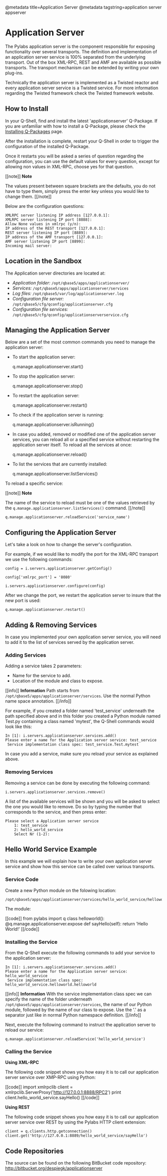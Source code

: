 @metadata title=Application Server
@metadata tagstring=application server appserver

[qpinstall]: #/Q-Packages/QPInstall



# Application Server

The Pylabs application server is the component responsible for exposing functionality over several transports. The definition and implementation of an application server service is 100% separated from the underlying transport.
Out of the box XML-RPC, REST and AMF are available as possible transports. The transport mechanism can be extended by writing your own plug-ins.

Technically the application server is implemented as a Twisted reactor and every application server service is a Twisted service.
For more information regarding the Twisted framework check the Twisted framework website.


## How to Install

In your Q-Shell, find and install the latest 'applicationserver' Q-Package.
If you are unfamiliar with how to install a Q-Package, please check the [Installing Q-Packages][qpinstall] page.

After the installation is complete, restart your Q-Shell in order to trigger the configuration of the installed Q-Package.

Once it restarts you will be asked a series of question regarding the configuration, you can use the default values for every question, except for allowing non values in XML-RPC, choose yes for that question.

[[note]]
**Note** 

The values present between square brackets are the defaults, you do not have to type them, simply press the enter key unless you would like to change them.
[[/note]]

Below are the configuration questions:

    XMLRPC server listening IP address [127.0.0.1]:
    XMLRPC server listening IP port [8888]:
    Allow None values in xmlrpc (y/n):
    IP address of the REST transport [127.0.0.1]:
    REST server listening IP port [8889]:
    IP address of the AMF transport [127.0.0.1]:
    AMF server listening IP port [8899]:
    Incoming mail server:


## Location in the Sandbox

The Application server directories are located at:

* *Application folder:* `/opt/qbase5/apps/applicationserver/`
* *Services:* `/opt/qbase5/apps/applicationserver/services`
* *Log files:* `/opt/qbase5/var/log/applicationserver.log`
* *Configuration file server:* `/opt/qbase5/cfg/qconfig/applicationserver.cfg`
* *Configuration file services:* `/opt/qbase5/cfg/qconfig/applicationserverservice.cfg`


## Managing the Application Server

Below are a set of the most common commands you need to manage the application server:

* To start the application server:

    q.manage.applicationserver.start()

* To stop the application server:

    q.manage.applicationserver.stop()

* To restart the application server:

    q.manage.applicationserver.restart()

* To check if the application server is running:

    q.manage.applicationserver.isRunning()

* In case you added, removed or modified one of the application server services, you can reload all or a specified service without restarting the application server itself. To reload all the services at once:

    q.manage.applicationserver.reload()

* To list the services that are currently installed:

    q.manage.applicationserver.listServices()


To reload a specific service:

[[note]]
**Note** 

The name of the service to reload must be one of the values retrieved by the `q.manage.applicationserver.listServices()` command.
[[/note]]

    q.manage.applicationserver.reloadService('service_name')

## Configuring the Application Server

Let's take a look on how to change the server's configuration.

For example, if we would like to modify the port for the XML-RPC transport we use the following commands:

    config = i.servers.applicationserver.getConfig()

    config['xmlrpc_port'] = '8080'

    i.servers.applicationserver.configure(config)

After we change the port, we restart the application server to insure that the new port is used:

    q.manage.applicationserver.restart()


## Adding & Removing Services

In case you implemented your own application server service, you will need to add it to the list of services served by the application server.

### Adding Services

Adding a service takes 2 parameters:

* Name for the service to add.
* Location of the module and class to expose.

[[info]]
**Information** 
Path starts from `/opt/qbase5/apps/applicationserver/services`. Use the normal Python name space annotation.
[[/info]]

For example, if you created a folder named 'test_service' underneath the path specified above and in this folder you created a Python module named Test.py containing a class named 'mytest', the Q-Shell commands would look like this:

    In [1]: i.servers.applicationserver.services.add()
    Please enter a name for the Application server service: test_service
     Service implementation class spec: test_service.Test.mytest

In case you add a service, make sure you reload your service as explained above.


### Removing Services

Removing a service can be done by executing the following command:

    i.servers.applicationserver.services.remove()

A list of the available services will be shown and you will be asked to select the one you would like to remove. Do so by typing the number that corresponds to the service, and then press enter:

    Please select a Application server service
        1: test_service
        2: hello_world_service
        Select Nr (1-2):


## Hello World Service Example

In this example we will explain how to write your own application server service and show how this service can be called over various transports.


### Service Code

Create a new Python module on the folowing location:

    /opt/qbase5/apps/applicationserver/services/hello_world_service/helloworld.py

The module:

[[code]]
from pylabs import q
class helloworld():
    @q.manage.applicationserver.expose
    def sayHello(self):
        return 'Hello World!'
[[/code]]

### Installing the Service

From the Q-Shell execute the following commands to add your service to the application server:

    In [1]: i.servers.applicationserver.services.add()
    Please enter a name for the Application server service: hello_world_service
     Service implementation class spec: hello_world_service.helloworld.helloworld

[[info]]
**Information**
With the service implementation class spec we can specify the name of the folder underneath `/opt/qbase5/apps/applicationserver/services`, the name of our Python module, followed by the name of our class to expose. Use the '.' as a separator just like in normal Python namespace definition.
[[/info]]

Next, execute the following command to instruct the application server to reload our service:

    q.manage.applicationserver.reloadService('hello_world_service')


### Calling the Service

**Using XML-RPC**

The following code snippet shows you how easy it is to call our application server service over XMP-RPC using Python:

[[code]]
import xmlrpclib
client = xmlrpclib.ServerProxy('http://127.0.0.1:8888/RPC2')
print client.hello_world_service.sayHello()
[[/code]]

**Using REST**

The following code snippet shows you how easy it is to call our application server service over REST by using the Pylabs HTTP client extension:

    client = q.clients.http.getconnection() 
    client.get('http://127.0.0.1:8889/hello_world_service/sayHello')


## Code Repositories

The source can be found on the following BitBucket code repository:
    http://bitbucket.org/despiegk/applicationserver
    